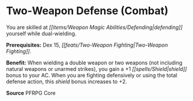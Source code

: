 ﻿---
cssclass: [feats]

---
# Two-Weapon Defense (Combat)

You are skilled at _[[items/Weapon Magic Abilities/Defending|defending]]_ yourself while dual-wielding.

**Prerequisites:** Dex 15, _[[feats/Two-Weapon Fighting|Two-Weapon Fighting]]_.

**Benefit:** When wielding a double weapon or two weapons (not including natural weapons or unarmed strikes), you gain a +1 _[[spells/Shield|shield]]_ bonus to your AC. When you are fighting defensively or using the total defense action, this _shield_ bonus increases to +2.

**Source** PFRPG Core